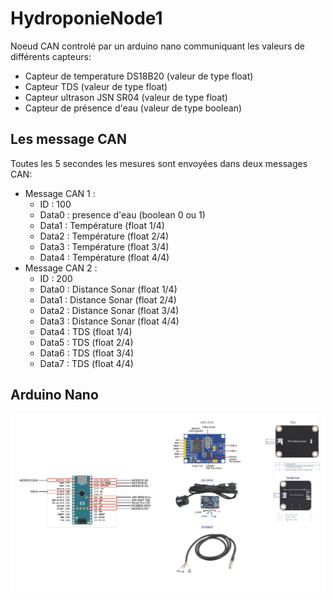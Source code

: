 # HydroponieNode1
Noeud CAN controlé par un arduino nano communiquant les valeurs de différents capteurs:
- Capteur de temperature DS18B20 (valeur de type float)
- Capteur TDS (valeur de type float)
- Capteur ultrason JSN SR04 (valeur de type float)
- Capteur de présence d'eau (valeur de type boolean)

## Les message CAN
Toutes les 5 secondes les mesures sont envoyées dans deux messages CAN:

* Message CAN 1 :
    * ID : 100
    * Data0 : presence d'eau (boolean 0 ou 1)
    * Data1 : Température (float 1/4)
    * Data2 : Température (float 2/4)
    * Data3 : Température (float 3/4)
    * Data4 : Température (float 4/4)
* Message CAN 2 :
    * ID : 200
    * Data0 : Distance Sonar (float 1/4)
    * Data1 : Distance Sonar (float 2/4)
    * Data2 : Distance Sonar (float 3/4)
    * Data3 : Distance Sonar (float 4/4)
    * Data4 : TDS (float 1/4)
    * Data5 : TDS (float 2/4)
    * Data6 : TDS (float 3/4)
    * Data7 : TDS (float 4/4)

## Arduino Nano
![alt text](Hydro1.jpg)
